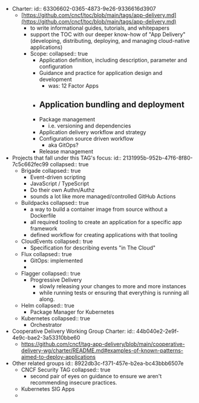 - Charter:
  id:: 63306602-0365-4873-9e26-9336616d3907
	- [https://github.com/cncf/toc/blob/main/tags/app-delivery.md](https://github.com/cncf/toc/blob/main/tags/app-delivery.md)
		- to write informational guides, tutorials, and whitepapers
		- support the TOC with our deeper know-how of "App Delivery" (developing, distributing, deploying, and managing cloud-native applications)
		- Scope:
		  collapsed:: true
			- Application definition, including description, parameter and configuration
			- Guidance and practice for application design and development
				- was: 12 Factor Apps
			- Application bundling and deployment
				-
			- Package management
				- i.e. versioning and dependencies
			- Application delivery workflow and strategy
			- Configuration source driven workflow
				- aka GitOps?
			- Release management
- Projects that fall under this TAG's focus:
  id:: 2131995b-952b-47f6-8f80-7c5c662fec99
  collapsed:: true
	- Brigade
	  collapsed:: true
		- Event-driven scripting
		- JavaScript / TypeScript
		- Do their own Authn/Authz
		- sounds a lot like more managed/controlled GitHub Actions
	- Buildpacks
	  collapsed:: true
		- a way to build a container image from source without a Dockerfile
		- all required tooling to create an application for a specific app framework
		- defined workflow for creating applications with that tooling
	- CloudEvents
	  collapsed:: true
		- Specification for describing events "in The Cloud"
	- Flux
	  collapsed:: true
		- GitOps: implemented
		-
	- Flagger
	  collapsed:: true
		- Progressive Delivery
			- slowly releasing your changes to more and more instances
			- while running tests or ensuring that everything is running all along.
	- Helm
	  collapsed:: true
		- Package Manager for Kubernetes
	- Kubernetes
	  collapsed:: true
		- Orchestrator
- Cooperative Delivery Working Group Charter:
  id:: 44b040e2-2e9f-4e9c-bae2-3a53310bbe60
	- https://github.com/cncf/tag-app-delivery/blob/main/cooperative-delivery-wg/charter/README.md#examples-of-known-patterns-aimed-to-deploy-applications
- Other related groups
  id:: 8922db3c-f371-457e-b2ea-bc43bbb6507e
	- CNCF Security TAG
	  collapsed:: true
		- second pair of eyes on guidance to ensure we aren't recommending insecure practices.
	- Kubernetes SIG Apps
	-